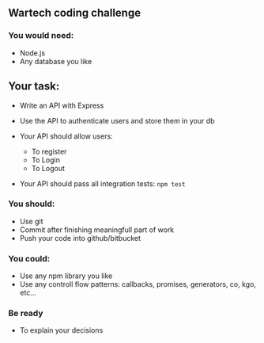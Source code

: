 ## Wartech coding challenge

### You would need:
* Node.js
* Any database you like

## Your task:
* Write an API with Express
* Use the API to authenticate users and store them in your db

* Your API should allow users:
   * To register
   * To Login
   * To Logout

* Your API should pass all integration tests: ```npm test```

### You should:
* Use git
* Commit after finishing meaningfull part of work
* Push your code into github/bitbucket

### You could:
* Use any npm library you like
* Use any controll flow patterns: callbacks, promises, generators, co, kgo, etc...

### Be ready
* To explain your decisions

